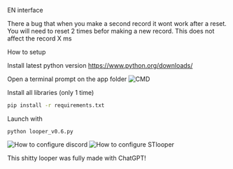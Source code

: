 EN interface

There a bug that when you make a second record it wont work after a reset. You will need to reset 2 times befor making a new record.
This does not affect the record X ms

How to setup

Install latest python version
https://www.python.org/downloads/


Open a terminal prompt on the app folder
![CMD](https://github.com/user-attachments/assets/06b52590-8c1a-43f6-ad9a-654745b623f4)

Install all libraries (only 1 time)
```bash
pip install -r requirements.txt
```

Launch with
```
python looper_v0.6.py
```

![How to configure discord](https://github.com/user-attachments/assets/c7c60623-e45a-4f0a-9914-b0d6e583b92c)
![How to configure STlooper](https://github.com/user-attachments/assets/fe2ed2b6-ba82-4cfd-a6a0-58d686480187)

This shitty looper was fully made with ChatGPT!
